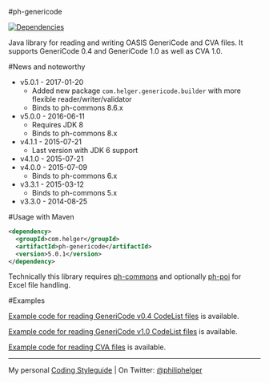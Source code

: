 #ph-genericode

[![Dependencies](https://www.versioneye.com/user/projects/5641ff234d415e001b00070c/badge.svg?style=flat)](https://www.versioneye.com/user/projects/5641ff234d415e001b00070c)

Java library for reading and writing OASIS GeneriCode and CVA files.
It supports GeneriCode 0.4 and GeneriCode 1.0 as well as CVA 1.0.

#News and noteworthy
  
  * v5.0.1 - 2017-01-20
    * Added new package `com.helger.genericode.builder` with more flexible reader/writer/validator
    * Binds to ph-commons 8.6.x
  * v5.0.0 - 2016-06-11
    * Requires JDK 8
    * Binds to ph-commons 8.x
  * v4.1.1 - 2015-07-21
    * Last version with JDK 6 support
  * v4.1.0 - 2015-07-21   
  * v4.0.0 - 2015-07-09
    * Binds to ph-commons 6.x
  * v3.3.1 - 2015-03-12
    * Binds to ph-commons 5.x
  * v3.3.0 - 2014-08-25

#Usage with Maven
```xml
<dependency>
  <groupId>com.helger</groupId>
  <artifactId>ph-genericode</artifactId>
  <version>5.0.1</version>
</dependency>
```

Technically this library requires [ph-commons](https://github.com/phax/ph-commons) and optionally [ph-poi](https://github.com/phax/ph-poi) for Excel file handling.

#Examples

[Example code for reading GeneriCode v0.4 CodeList files](https://github.com/phax/ph-genericode/blob/master/src/test/java/com/helger/genericode/Genericode04CodeListMarshallerTest.java) is available.

[Example code for reading GeneriCode v1.0 CodeList files](https://github.com/phax/ph-genericode/blob/master/src/test/java/com/helger/genericode/Genericode10CodeListMarshallerTest.java) is available.

[Example code for reading CVA files](https://github.com/phax/ph-genericode/blob/master/src/test/java/com/helger/cva/CVA10MarshallerTest.java) is available.

---

My personal [Coding Styleguide](https://github.com/phax/meta/blob/master/CodeingStyleguide.md) |
On Twitter: <a href="https://twitter.com/philiphelger">@philiphelger</a>
